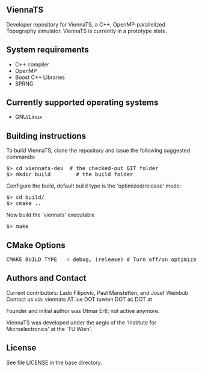 ViennaTS
--------------------------

Developer repository for ViennaTS, a C++, OpenMP-parallelized Topography simulator.
ViennaTS is currently in a prototype state.

System requirements
--------------------------

* C++ compiler
* OpenMP
* Boost C++ Libraries
* SPRNG 

Currently supported operating systems
--------------------------
* GNU/Linux

Building instructions
--------------------------

To build ViennaTS, clone the repository and issue the following suggested commands:

<pre>
$> cd viennats-dev  # the checked-out GIT folder
$> mkdir build        # the build folder
</pre>

Configure the build, default build type is the 'optimized/release' mode:
<pre>
$> cd build/
$> cmake ..
</pre>

Now build the 'viennats' executable 
<pre>
$> make 
</pre>

CMake Options
--------------------------

<pre>
CMAKE_BUILD_TYPE   = debug, (release) # Turn off/on optimizations (default: release, i.e., optimized mode)
</pre>

Authors and Contact
------------------------

Current contributors: Lado Filipovic, Paul Manstetten, and Josef Weinbub
Contact us via: viennats AT iue DOT tuwien DOT ac DOT at

Founder and initial author was Otmar Ertl; not active anymore.

ViennaTS was developed under the aegis of the 'Institute for Microelectronics' at the 'TU Wien'.


License
--------------------------
See file LICENSE in the base directory.
